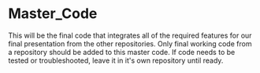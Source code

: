 # Master_Code
This will be the final code that integrates all of the required features for our final presentation from the other repositories. Only final working code from a repository should be added to this master code. If code needs to be tested or troubleshooted, leave it in it's own repository until ready.
